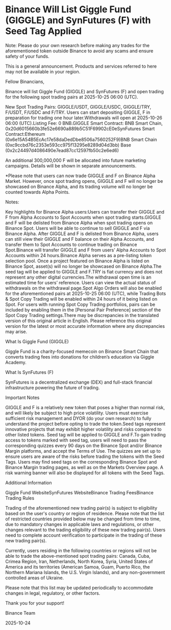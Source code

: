 # Binance Will List Giggle Fund (GIGGLE) and SynFutures (F) with Seed Tag Applied

Note: Please do your own research before making any trades for the aforementioned token outside Binance to avoid any scams and ensure safety of your funds.

This is a general announcement. Products and services referred to here may not be available in your region.

Fellow Binancians,

Binance will list Giggle Fund (GIGGLE) and SynFutures (F) and open trading for the following spot trading pairs at 2025-10-25 06:00 (UTC).

New Spot Trading Pairs: GIGGLE/USDT, GIGGLE/USDC, GIGGLE/TRY, F/USDT, F/USDC and F/TRY. Users can start depositing GIGGLE, F in preparation for trading one hour later.Withdrawals will open at 2025-10-26 06:00 (UTC).Listing Fee: 0 BNB.GIGGLE Smart Contract: BNB Smart Chain, 0x20d6015660b3fe52e6690a889b5C51F69902cE0eSynFutures Smart Contract:Ethereum (0x6e15A54B5EcAc17e58daDedDbe8506a7560252F9)BNB Smart Chain (0xc9ccbd76c2353e593cc975f13295e8289d04d3bb) Base (0x2c24497d4086490e7ead87cc12597fb50c2e6ed6)

An additional 300,000,000 F will be allocated into future marketing campaigns. Details will be shown in separate announcements.

*Please note that users can now trade GIGGLE and F on Binance Alpha Market. However, once spot trading opens, GIGGLE and F will no longer be showcased on Binance Alpha, and its trading volume will no longer be counted towards Alpha Points.

Notes:

Key highlights for Binance Alpha users:Users can transfer their GIGGLE and F from Alpha Accounts to Spot Accounts when spot trading starts.GIGGLE and F will be delisted from Binance Alpha when spot trading opens on Binance Spot. Users will be able to continue to sell GIGGLE and F via Binance Alpha. After GIGGLE and F is delisted from Binance Alpha, users can still view their GIGGLE and F balance on their Alpha Accounts, and transfer them to Spot Accounts to continue trading on Binance Spot.Binance will transfer GIGGLE and F from users’ Alpha Accounts to Spot Accounts within 24 hours.Binance Alpha serves as a pre-listing token selection pool. Once a project featured on Binance Alpha is listed on Binance Spot, asset(s) will no longer be showcased on Binance Alpha.The seed tag will be applied to GIGGLE and F.TRY is fiat currency and does not represent any other digital currencies.The withdrawal open time is an estimated time for users’ reference. Users can view the actual status of withdrawals on the withdrawal page.Spot Algo Orders will also be enabled for the aforementioned pairs at 2025-10-25 06:00 (UTC), while Trading Bots & Spot Copy Trading will be enabled within 24 hours of it being listed on Spot. For users with running Spot Copy Trading portfolios, pairs can be included by enabling them in the [Personal Pair Preference] section of the Spot Copy Trading settings.There may be discrepancies in the translated version of this original article in English. Please reference this original version for the latest or most accurate information where any discrepancies may arise.	

What Is Giggle Fund (GIGGLE)

Giggle Fund is a charity-focused memecoin on Binance Smart Chain that converts trading fees into donations for children’s education via Giggle Academy.

What Is SynFutures (F)

SynFutures is a decentralized exchange (DEX) and full-stack financial infrastructure powering the future of trading.

Important Notes

GIGGLE and F is a relatively new token that poses a higher than normal risk, and will likely be subject to high price volatility. Users must exercise sufficient risk management and DYOR (do your own research) to fully understand the project before opting to trade the token.Seed tags represent innovative projects that may exhibit higher volatility and risks compared to other listed tokens. Seed tag will be applied to GIGGLE and F.To gain trading access to tokens marked with seed tag, users will need to pass the corresponding quizzes every 90 days on the Binance Spot and/or Binance Margin platforms, and accept the Terms of Use. The quizzes are set up to ensure users are aware of the risks before trading the tokens with the Seed Tags. Users may find seed tags on the corresponding Binance Spot and Binance Margin trading pages, as well as on the Markets Overview page. A risk warning banner will also be displayed for all tokens with the Seed Tags. 

Additional Information

Giggle Fund WebsiteSynFutures WebsiteBinance Trading FeesBinance Trading Rules

Trading of the aforementioned new trading pair(s) is subject to eligibility based on the user's country or region of residence. Please note that the list of restricted countries provided below may be changed from time to time, due to mandatory changes in applicable laws and regulations, or other changes relevant to the trading eligibility of these new trading pair(s). Users need to complete account verification to participate in the trading of these new trading pair(s).

Currently, users residing in the following countries or regions will not be able to trade the above-mentioned spot trading pairs: Canada, Cuba, Crimea Region, Iran, Netherlands, North Korea, Syria, United States of America and its territories (American Samoa, Guam, Puerto Rico, the Northern Mariana Islands, the U.S. Virgin Islands), and any non-government controlled areas of Ukraine.

Please note that this list may be updated periodically to accommodate changes in legal, regulatory, or other factors.

Thank you for your support!

Binance Team

2025-10-24